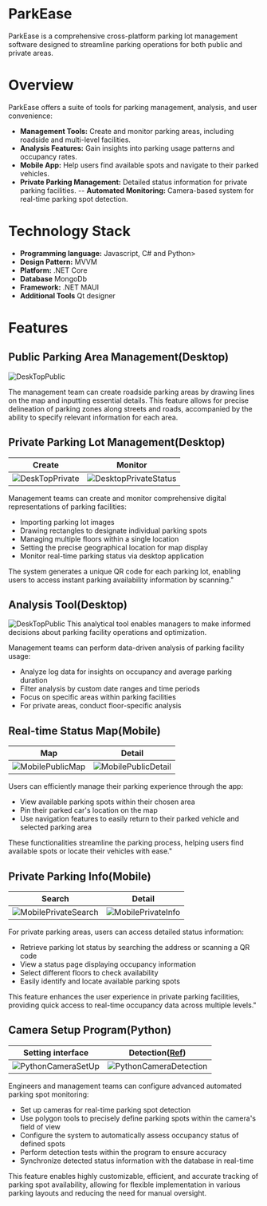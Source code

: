 # ParkEase
ParkEase is a comprehensive cross-platform parking lot management software designed to streamline parking operations for both public and private areas.

# Overview
ParkEase offers a suite of tools for parking management, analysis, and user convenience:
- **Management Tools:** Create and monitor parking areas, including roadside and multi-level facilities.
- **Analysis Features:** Gain insights into parking usage patterns and occupancy rates.
- **Mobile App:** Help users find available spots and navigate to their parked vehicles.
- **Private Parking Management:** Detailed status information for private parking facilities.
-- **Automated Monitoring:** Camera-based system for real-time parking spot detection.

# Technology Stack
- **Programming language:** Javascript, C# and Python>
- **Design Pattern:** MVVM
- **Platform:** .NET Core
- **Database** MongoDb
- **Framework:** .NET MAUI
- **Additional Tools** Qt designer

# Features
## Public Parking Area Management(Desktop)
![DeskTopPublic](https://github.com/TimLinCa/ParkEase/blob/master/ParkEase/Resources/Images/Readme/DeskTopPublic.png)

The management team can create roadside parking areas by drawing lines on the map and inputting essential details. This feature allows for precise delineation of parking zones along streets and roads, accompanied by the ability to specify relevant information for each area.

## Private Parking Lot Management(Desktop)
Create | Monitor 
:-------------------------:|:-------------------------:
![DeskTopPrivate](https://github.com/TimLinCa/ParkEase/blob/master/ParkEase/Resources/Images/Readme/DeskTopPrivate.png)|![DesktopPrivateStatus](https://github.com/TimLinCa/ParkEase/blob/master/ParkEase/Resources/Images/Readme/DesktopPrivateStatus.png)

Management teams can create and monitor comprehensive digital representations of parking facilities:
<ul>
<li>Importing parking lot images</li>
<li>Drawing rectangles to designate individual parking spots</li>
<li>Managing multiple floors within a single location</li>
<li>Setting the precise geographical location for map display</li>
<li>Monitor real-time parking status via desktop application</li>
</ul>
The system generates a unique QR code for each parking lot, enabling users to access instant parking availability information by scanning."

## Analysis Tool(Desktop)
![DeskTopPublic](https://github.com/TimLinCa/ParkEase/blob/master/ParkEase/Resources/Images/Readme/DeskTopAnalysisTool.png)
This analytical tool enables managers to make informed decisions about parking facility operations and optimization.

Management teams can perform data-driven analysis of parking facility usage:
<ul>
<li>Analyze log data for insights on occupancy and average parking duration</li>
<li>Filter analysis by custom date ranges and time periods</li>
<li>Focus on specific areas within parking facilities</li>
<li>For private areas, conduct floor-specific analysis</li>
</ul>

## Real-time Status Map(Mobile)
Map | Detail 
:-------------------------:|:-------------------------:
![MobilePublicMap](https://github.com/TimLinCa/ParkEase/blob/master/ParkEase/Resources/Images/Readme/MobilePublicMap.png)| ![MobilePublicDetail](https://github.com/TimLinCa/ParkEase/blob/master/ParkEase/Resources/Images/Readme/MobilePublicDetail.png)

Users can efficiently manage their parking experience through the app:
<ul>
<li>View available parking spots within their chosen area</li>
<li>Pin their parked car's location on the map</li>
<li>Use navigation features to easily return to their parked vehicle and selected parking area</li>
</ul>
These functionalities streamline the parking process, helping users find available spots or locate their vehicles with ease."

## Private Parking Info(Mobile)
Search | Detail
:-------------------------:|:-------------------------:
![MobilePrivateSearch](https://github.com/TimLinCa/ParkEase/blob/master/ParkEase/Resources/Images/Readme/MobilePrivateSearch.png)| ![MobilePrivateInfo](https://github.com/TimLinCa/ParkEase/blob/master/ParkEase/Resources/Images/Readme/MobilePrivateInfo.png)

For private parking areas, users can access detailed status information:
<ul>
<li>Retrieve parking lot status by searching the address or scanning a QR code</li>
<li>View a status page displaying occupancy information</li>
<li>Select different floors to check availability</li>
<li>Easily identify and locate available parking spots</li>
</ul>
This feature enhances the user experience in private parking facilities, providing quick access to real-time occupancy data across multiple levels."

## Camera Setup Program(Python)
Setting interface | Detection([Ref](https://www.youtube.com/watch?v=MyvylXVWYjY&t=3360s))
:-------------------------:|:-------------------------:
![PythonCameraSetUp](https://github.com/TimLinCa/ParkEase/blob/master/ParkEase/Resources/Images/Readme/PythonCameraSetUp.png)| ![PythonCameraDetection](https://github.com/TimLinCa/ParkEase/blob/master/ParkEase/Resources/Images/Readme/PythonCameraDetection.png)

Engineers and management teams can configure advanced automated parking spot monitoring:
<ul>
<li>Set up cameras for real-time parking spot detection</li>
<li>Use polygon tools to precisely define parking spots within the camera's field of view</li>
<li>Configure the system to automatically assess occupancy status of defined spots</li>
<li>Perform detection tests within the program to ensure accuracy</li>
<li>Synchronize detected status information with the database in real-time</li>
</ul>
This feature enables highly customizable, efficient, and accurate tracking of parking spot availability, allowing for flexible implementation in various parking layouts and reducing the need for manual oversight.
